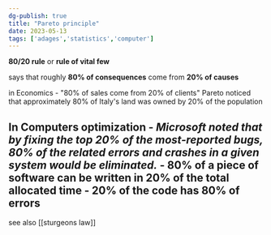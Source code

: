 ```yaml
---
dg-publish: true
title: "Pareto principle"
date: 2023-05-13
tags: ['adages','statistics','computer']
---
```


**80/20 rule** or **rule of vital few**

says that roughly **80% of consequences** come from **20% of causes**


in Economics -
"80% of sales come from 20% of clients"
Pareto noticed that approximately 80% of Italy's land was owned by 20% of the population

In Computers 
	optimization 
	-  *Microsoft noted that by fixing the top 20% of the most-reported bugs, 80% of the related errors and crashes in a given system would be eliminated.*
	- 80% of a piece of software can be written in 20% of the total allocated time
	- 20% of the code has 80% of errors 
- 

see also [[sturgeons law]]